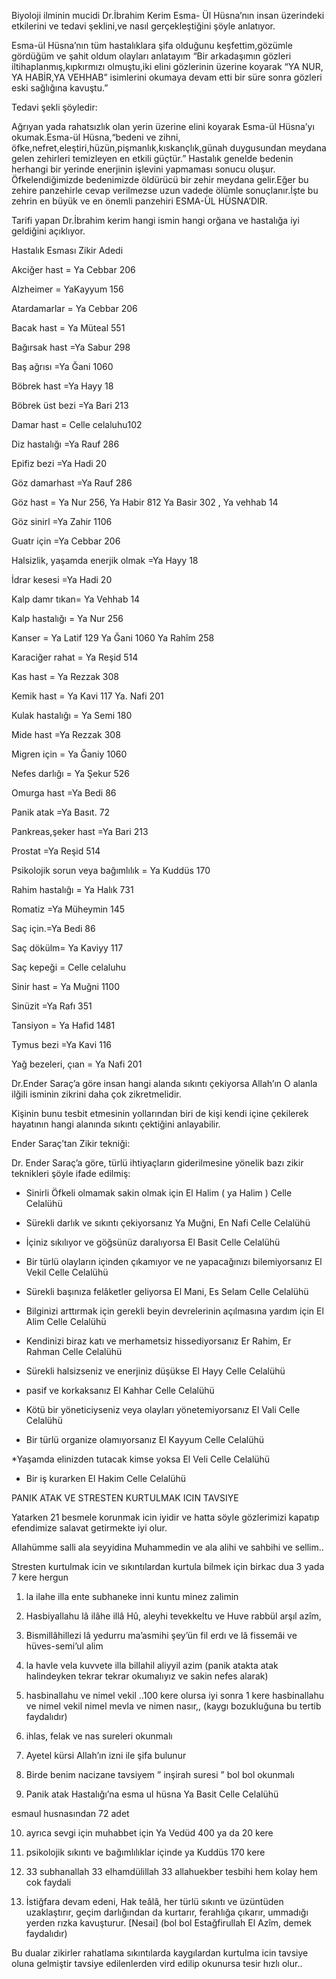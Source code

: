 Biyoloji ilminin mucidi Dr.İbrahim Kerim Esma-  Ül Hüsna’nın insan üzerindeki etkilerini ve tedavi şeklini,ve nasıl gerçekleştiğini şöyle anlatıyor.

Esma-ül Hüsna’nın  tüm hastalıklara şifa olduğunu keşfettim,gözümle gördüğüm ve şahit oldum olayları anlatayım “Bir arkadaşımın gözleri iltihaplanmış,kıpkırmızı olmuştu,iki elini gözlerinin üzerine koyarak “YA NUR, YA HABİR,YA VEHHAB” isimlerini okumaya devam etti bir süre sonra gözleri eski sağlığına kavuştu.”

Tedavi şekli şöyledir:

Ağrıyan yada rahatsızlık olan yerin üzerine elini koyarak Esma-ül Hüsna’yı okumak.Esma-ül Hüsna,“bedeni ve zihni, öfke,nefret,eleştiri,hüzün,pişmanlık,kıskançlık,günah duygusundan meydana gelen zehirleri temizleyen en etkili güçtür.”
Hastalık genelde bedenin herhangi bir yerinde enerjinin işlevini yapmaması sonucu oluşur.
Öfkelendiğimizde bedenimizde öldürücü bir zehir meydana gelir.Eğer bu zehire panzehirle cevap verilmezse uzun vadede ölümle sonuçlanır.İşte bu zehrin en büyük ve en önemli panzehiri ESMA-ÜL HÜSNA’DIR.

Tarifi yapan Dr.İbrahim kerim hangi ismin hangi orğana ve hastalığa iyi geldiğini açıklıyor.

Hastalık              Esması            Zikir Adedi

Akciğer hast =  Ya Cebbar 206

Alzheimer  = YaKayyum 156

Atardamarlar = Ya Cebbar 206

Bacak hast = Ya Müteal 551

Bağırsak hast =Ya Sabur 298

Baş ağrısı =Ya Ğani 1060

Böbrek hast =Ya Hayy 18

Böbrek üst bezi =Ya Bari 213

Damar hast = Celle celaluhu102

Diz hastalığı =Ya Rauf 286

Epifiz bezi =Ya Hadi 20

Göz damarhast =Ya Rauf 286

Göz hast = Ya Nur 256, Ya Habir 812
Ya Basir 302 , Ya vehhab  14

Göz sinirl =Ya Zahir 1106

Guatr için =Ya Cebbar 206

Halsizlik, yaşamda enerjik olmak =Ya Hayy 18

İdrar kesesi =Ya Hadi 20

Kalp damr tıkan=  Ya Vehhab 14

Kalp hastalığı = Ya Nur 256

Kanser = Ya Latif 129 Ya Ğani 1060
Ya Rahîm 258

Karaciğer rahat = Ya Reşid 514

Kas hast = Ya Rezzak 308

Kemik hast = Ya Kavi 117
Ya. Nafi 201

Kulak hastalığı = Ya Semi 180

Mide hast =Ya Rezzak 308

Migren için = Ya Ğaniy 1060

Nefes darlığı = Ya Şekur 526

Omurga hast =Ya Bedi 86

Panik atak =Ya Basıt. 72

Pankreas,şeker hast =Ya Bari 213

Prostat =Ya Reşid 514

Psikolojik sorun veya bağımlılık = Ya Kuddüs 170

Rahim hastalığı = Ya Halık 731

Romatiz =Ya Müheymin 145

Saç için.=Ya Bedi 86

Saç dökülm= Ya Kaviyy 117

Saç kepeği = Celle celaluhu

Sinir hast = Ya Muğni 1100

Sinüzit =Ya Rafı 351

Tansiyon = Ya Hafid 1481

Tymus bezi =Ya Kavi 116

Yağ bezeleri, çıan = Ya Nafi 201

Dr.Ender Saraç’a göre insan hangi alanda sıkıntı çekiyorsa Allah’ın O alanla ilğili isminin zikrini daha çok zikretmelidir.

Kişinin bunu tesbit etmesinin yollarından biri de kişi kendi içine çekilerek hayatının hangi alanında sıkıntı çektiğini anlayabilir.

Ender Saraç’tan Zikir tekniği:

Dr. Ender Saraç’a göre, türlü ihtiyaçların giderilmesine yönelik bazı zikir teknikleri şöyle ifade edilmiş:

* Sinirli Öfkeli olmamak sakin olmak için
El Halim ( ya Halim ) Celle Celalühü

* Sürekli darlık ve sıkıntı çekiyorsanız
Ya Muğni, En Nafi Celle Celalühü

* İçiniz sıkılıyor ve göğsünüz daralıyorsa
El Basit Celle Celalühü

* Bir türlü olayların içinden çıkamıyor ve ne yapacağınızı bilemiyorsanız
El Vekil Celle Celalühü

* Sürekli başınıza felâketler geliyorsa
El Mani, Es Selam Celle Celalühü

* Bilginizi arttırmak için gerekli beyin devrelerinin açılmasına yardım için
El Alim Celle Celalühü

* Kendinizi biraz katı ve merhametsiz hissediyorsanız
Er Rahim, Er Rahman Celle Celalühü

* Sürekli halsizseniz ve enerjiniz düşükse
El Hayy
Celle Celalühü

* pasif ve korkaksanız
El Kahhar Celle Celalühü

* Kötü bir yöneticiyseniz veya olayları yönetemiyorsanız
El Vali Celle Celalühü

* Bir türlü organize olamıyorsanız
El Kayyum Celle Celalühü

*Yaşamda elinizden tutacak kimse yoksa
El Veli Celle Celalühü

* Bir iş kurarken El Hakim Celle Celalühü

PANIK ATAK VE STRESTEN KURTULMAK ICIN TAVSIYE

Yatarken 21 besmele korunmak icin iyidir ve hatta söyle gözlerimizi kapatıp efendimize salavat getirmekte iyi olur.

Allahümme salli ala seyyidina Muhammedin ve ala alihi ve sahbihi ve sellim..

Stresten kurtulmak icin ve sıkıntılardan
kurtula bilmek için birkac dua 3 yada 7 kere hergun

1. la ilahe illa ente subhaneke inni kuntu minez zalimin

2. Hasbiyallahu lâ ilâhe illâ Hû, aleyhi tevekkeltu ve Huve rabbül arşıl azîm,

3. Bismillâhillezi lâ yedurru ma’asmihi şey’ün fil erdı ve lâ fissemâi ve hüves-semi’ul alim

4. la havle vela kuvvete illa billahil aliyyil azim (panik atakta atak halindeyken tekrar tekrar okumalıyız ve sakin nefes alarak)

5. hasbinallahu ve nimel vekil ..100 kere olursa iyi sonra 1 kere hasbinallahu ve nimel vekil nimel mevla ve nimen nasır,, (kaygı bozukluğuna bu tertib faydalıdır)

6. ihlas, felak ve nas sureleri okunmalı

7. Ayetel kürsi Allah’ın izni ile şifa bulunur

8. Birde benim nacizane tavsiyem ” inşirah suresi ” bol bol okunmalı

9. Panik atak Hastalığı’na esma ul hüsna
Ya Basit Celle Celalühü

esmaul husnasından 72 adet

10. ayrıca sevgi için muhabbet için Ya Vedüd 400 ya da 20 kere

11. psikolojik sıkıntı ve bağımlılıklar içinde
ya Kuddüs 170 kere

12. 33 subhanallah 33 elhamdülillah 33 allahuekber tesbihi hem kolay hem cok faydali

13. İstiğfara devam edeni, Hak teâlâ, her türlü sıkıntı ve üzüntüden uzaklaştırır, geçim darlığından da kurtarır, ferahlığa çıkarır, ummadığı yerden rızka kavuşturur. [Nesai] (bol bol Estağfirullah El Azîm, demek faydalıdır)

Bu dualar zikirler rahatlama sıkıntılarda kaygılardan kurtulma icin tavsiye oluna gelmiştir tavsiye edilenlerden vird edilip okunursa  tesir hızlı olur..
